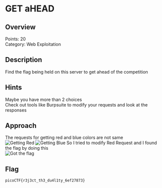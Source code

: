# GET aHEAD

## Overview
Points: 20  
Category: Web Exploitation

## Description
Find the flag being held on this server to get ahead of the competition

## Hints
Maybe you have more than 2 choices  
Check out tools like Burpsuite to modify your requests and look at the responses

## Approach
The requests for getting red and blue colors are not same  
![ Getting Red](https://cdn.discordapp.com/attachments/776326384355377152/987957137953144913/unknown.png) 
![ Getting Blue](https://cdn.discordapp.com/attachments/776326384355377152/987957663147110400/unknown.png)
So I tried to modify Red Request and  I found the flag by doing this   
![ Got the flag](https://cdn.discordapp.com/attachments/776326384355377152/987957936452149269/unknown.png)

## Flag
`picoCTF{r3j3ct_th3_du4l1ty_6ef27873}`